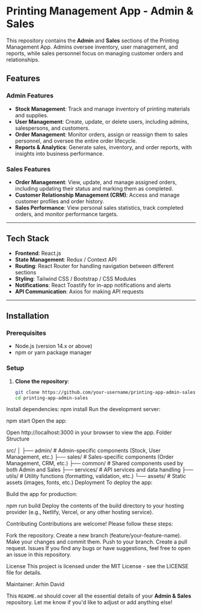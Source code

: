 # Printing Management App - Admin & Sales

This repository contains the **Admin** and **Sales** sections of the Printing Management App. Admins oversee inventory, user management, and reports, while sales personnel focus on managing customer orders and relationships.

## Features

### Admin Features
- **Stock Management**: Track and manage inventory of printing materials and supplies.
- **User Management**: Create, update, or delete users, including admins, salespersons, and customers.
- **Order Management**: Monitor orders, assign or reassign them to sales personnel, and oversee the entire order lifecycle.
- **Reports & Analytics**: Generate sales, inventory, and order reports, with insights into business performance.

### Sales Features
- **Order Management**: View, update, and manage assigned orders, including updating their status and marking them as completed.
- **Customer Relationship Management (CRM)**: Access and manage customer profiles and order history.
- **Sales Performance**: View personal sales statistics, track completed orders, and monitor performance targets.

---

## Tech Stack

- **Frontend**: React.js
- **State Management**: Redux / Context API
- **Routing**: React Router for handling navigation between different sections
- **Styling**: Tailwind CSS / Bootstrap / CSS Modules
- **Notifications**: React Toastify for in-app notifications and alerts
- **API Communication**: Axios for making API requests

---

## Installation

### Prerequisites
- Node.js (version 14.x or above)
- npm or yarn package manager

### Setup

1. **Clone the repository**:
   ```bash
   git clone https://github.com/your-username/printing-app-admin-sales.git
   cd printing-app-admin-sales
Install dependencies:
npm install
Run the development server:

npm start
Open the app:

Open http://localhost:3000 in your browser to view the app.
Folder Structure

src/
│
├── admin/            # Admin-specific components (Stock, User Management, etc.)
├── sales/            # Sales-specific components (Order Management, CRM, etc.)
├── common/           # Shared components used by both Admin and Sales
├── services/         # API services and data handling
├── utils/            # Utility functions (formatting, validation, etc.)
└── assets/           # Static assets (images, fonts, etc.)
Deployment
To deploy the app:

Build the app for production:

npm run build
Deploy the contents of the build directory to your hosting provider (e.g., Netlify, Vercel, or any other hosting service).

Contributing
Contributions are welcome! Please follow these steps:

Fork the repository.
Create a new branch (feature/your-feature-name).
Make your changes and commit them.
Push to your branch.
Create a pull request.
Issues
If you find any bugs or have suggestions, feel free to open an issue in this repository.

License
This project is licensed under the MIT License - see the LICENSE file for details.

Maintainer: Arhin David

This `README.md` should cover all the essential details of your **Admin & Sales** repository. Let me know if you'd like to adjust or add anything else!

